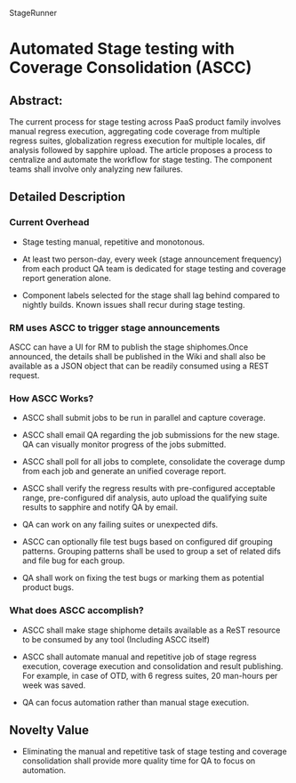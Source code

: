StageRunner

# Automated Stage testing with Coverage Consolidation (ASCC)

## Abstract:

The current process for stage testing across PaaS product family involves manual regress execution, aggregating code coverage from multiple regress suites, globalization regress execution for multiple locales, dif analysis followed by sapphire upload. The article proposes a process to centralize and automate the workflow for stage testing. The component teams shall involve only analyzing new failures.  

## Detailed Description  

### Current Overhead

*   Stage testing manual, repetitive and monotonous.  
    
*   At least two person-day, every week (stage announcement frequency) from each product QA team is dedicated for stage testing and coverage report generation alone.
*   Component labels selected for the stage shall lag behind compared to nightly builds. Known issues shall recur during stage testing.  
    

### RM uses ASCC to trigger stage announcements  

ASCC can have a UI for RM to publish the stage shiphomes.Once announced, the details shall be published in the Wiki and shall also be available as a JSON object that can be readily consumed using a REST request.  
  

### How ASCC Works?

*   ASCC shall submit jobs to be run in parallel and capture coverage.  
    
*   ASCC shall email QA regarding the job submissions for the new stage. QA can visually monitor progress of the jobs submitted.  
    
*   ASCC shall poll for all jobs to complete, consolidate the coverage dump from each job and generate an unified coverage report.
*   ASCC shall verify the regress results with pre-configured acceptable range, pre-configured dif analysis, auto upload the qualifying suite results to sapphire and notify QA by email.
*   QA can work on any failing suites or unexpected difs.
*   ASCC can optionally file test bugs based on configured dif grouping patterns. Grouping patterns shall be used to group a set of related difs and file bug for each group.
*   QA shall work on fixing the test bugs or marking them as potential product bugs.

### What does ASCC accomplish?

*   ASCC shall make stage shiphome details available as a ReST resource to be consumed by any tool (Including ASCC itself)
*   ASCC shall automate manual and repetitive job of stage regress execution, coverage execution and consolidation and result publishing. For example, in case of OTD, with 6 regress suites, 20 man-hours per week was saved.  
    
*   QA can focus automation rather than manual stage execution.  
    

## Novelty Value

*   Eliminating the manual and repetitive task of stage testing and coverage consolidation shall provide more quality time for QA to focus on automation.